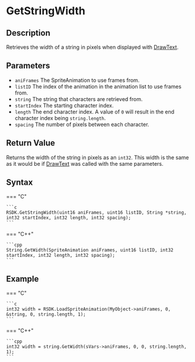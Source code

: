 # GetStringWidth

## Description
Retrieves the width of a string in pixels when displayed with [DrawText](TODO).

## Parameters
- `aniFrames`
The SpriteAnimation to use frames from.
- `listID`
The index of the animation in the animation list to use frames from.
- `string`
The string that characters are retrieved from.
- `startIndex`
The starting character index.
- `length`
The end character index. A value of `0` will result in the end character index being `string.length`.
- `spacing`
The number of pixels between each character.

## Return Value
Returns the width of the string in pixels as an `int32`. This width is the same as it would be if [DrawText](TODO) was called with the same parameters.

## Syntax
=== "C"

	```c
	RSDK.GetStringWidth(uint16 aniFrames, uint16 listID, String *string, int32 startIndex, int32 length, int32 spacing);
	```

=== "C++"

	```cpp
	String.GetWidth(SpriteAnimation aniFrames, uint16 listID, int32 startIndex, int32 length, int32 spacing);
	```

## Example
=== "C"

	```c
	int32 width = RSDK.LoadSpriteAnimation(MyObject->aniFrames, 0, &string, 0, string.length, 1);
	```

=== "C++"

	```cpp
	int32 width = string.GetWidth(sVars->aniFrames, 0, 0, string.length, 1);
	```